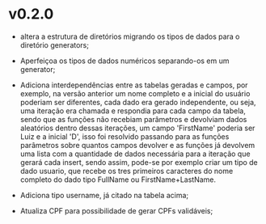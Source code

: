 # v0.2.0
- altera a estrutura de diretórios migrando os tipos de dados para o diretório generators;

- Aperfeiçoa os tipos de dados numéricos separando-os em um generator;

- Adiciona interdependências entre as tabelas geradas e campos, por exemplo, na versão anterior um nome completo e a inicial do usuário poderiam ser diferentes, cada dado era gerado independente, ou seja, uma iteração era chamada e respondia para cada campo da tabela, sendo que as funções não recebiam parâmetros e devolviam dados aleatórios dentro dessas iterações, um campo 'FirstName' poderia ser Luiz e a inicial 'D', isso foi resolvido passando para as funções parâmetros sobre quantos campos devolver e as funções já devolvem uma lista com a quantidade de dados necessária para a iteração que gerará cada insert, sendo assim, pode-se por exemplo criar um tipo de dado usuario, que recebe os tres primeiros caracteres do nome completo do dado tipo FullName ou FirstName+LastName.

- Adiciona tipo username, já citado na tabela acima;

- Atualiza CPF para possibilidade de gerar CPFs validáveis;

